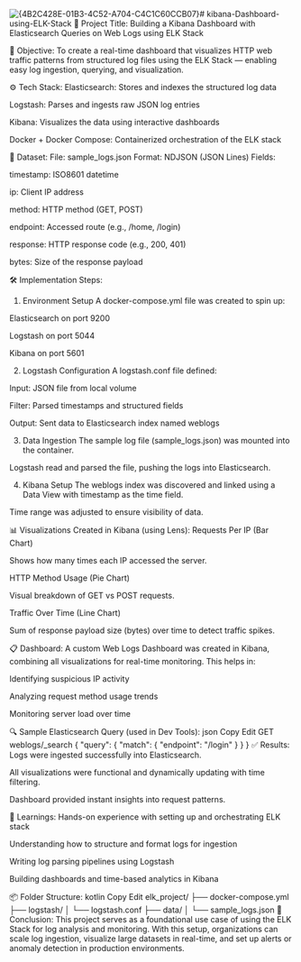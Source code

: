 ![{4B2C428E-01B3-4C52-A704-C4C1C60CCB07}](https://github.com/user-attachments/assets/d0953f19-a38c-4323-9fae-c985ef7a161c)# kibana-Dashboard-using-ELK-Stack
🧩 Project Title:
Building a Kibana Dashboard with Elasticsearch Queries on Web Logs using ELK Stack

🎯 Objective:
To create a real-time dashboard that visualizes HTTP web traffic patterns from structured log files using the ELK Stack — enabling easy log ingestion, querying, and visualization.

⚙️ Tech Stack:
Elasticsearch: Stores and indexes the structured log data

Logstash: Parses and ingests raw JSON log entries

Kibana: Visualizes the data using interactive dashboards

Docker + Docker Compose: Containerized orchestration of the ELK stack

📂 Dataset:
File: sample_logs.json
Format: NDJSON (JSON Lines)
Fields:

timestamp: ISO8601 datetime

ip: Client IP address

method: HTTP method (GET, POST)

endpoint: Accessed route (e.g., /home, /login)

response: HTTP response code (e.g., 200, 401)

bytes: Size of the response payload

🛠️ Implementation Steps:
1. Environment Setup
A docker-compose.yml file was created to spin up:

Elasticsearch on port 9200

Logstash on port 5044

Kibana on port 5601

2. Logstash Configuration
A logstash.conf file defined:

Input: JSON file from local volume

Filter: Parsed timestamps and structured fields

Output: Sent data to Elasticsearch index named weblogs

3. Data Ingestion
The sample log file (sample_logs.json) was mounted into the container.

Logstash read and parsed the file, pushing the logs into Elasticsearch.

4. Kibana Setup
The weblogs index was discovered and linked using a Data View with timestamp as the time field.

Time range was adjusted to ensure visibility of data.

📊 Visualizations Created in Kibana (using Lens):
Requests Per IP (Bar Chart)

Shows how many times each IP accessed the server.

HTTP Method Usage (Pie Chart)

Visual breakdown of GET vs POST requests.

Traffic Over Time (Line Chart)

Sum of response payload size (bytes) over time to detect traffic spikes.

📋 Dashboard:
A custom Web Logs Dashboard was created in Kibana, combining all visualizations for real-time monitoring. This helps in:

Identifying suspicious IP activity

Analyzing request method usage trends

Monitoring server load over time

🔍 Sample Elasticsearch Query (used in Dev Tools):
json
Copy
Edit
GET weblogs/_search
{
  "query": {
    "match": {
      "endpoint": "/login"
    }
  }
}
✅ Results:
Logs were ingested successfully into Elasticsearch.

All visualizations were functional and dynamically updating with time filtering.

Dashboard provided instant insights into request patterns.

📌 Learnings:
Hands-on experience with setting up and orchestrating ELK stack

Understanding how to structure and format logs for ingestion

Writing log parsing pipelines using Logstash

Building dashboards and time-based analytics in Kibana

📦 Folder Structure:
kotlin
Copy
Edit
elk_project/
├── docker-compose.yml
├── logstash/
│   └── logstash.conf
├── data/
│   └── sample_logs.json
🏁 Conclusion:
This project serves as a foundational use case of using the ELK Stack for log analysis and monitoring. With this setup, organizations can scale log ingestion, visualize large datasets in real-time, and set up alerts or anomaly detection in production environments.
